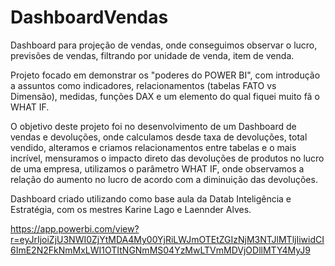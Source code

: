 # DashboardVendas

Dashboard para projeção de vendas, onde conseguimos observar o lucro, previsões de vendas, filtrando por unidade de venda, item de venda.

Projeto focado em demonstrar os "poderes do POWER BI", com introdução a assuntos como indicadores, relacionamentos (tabelas FATO vs Dimensão), medidas, funções DAX e um elemento do qual fiquei muito fã o WHAT IF.

O objetivo deste projeto foi no desenvolvimento de um Dashboard de vendas e devoluções, onde calculamos desde taxa de devoluções, total vendido, alteramos e criamos relacionamentos entre tabelas e o mais incrível, mensuramos o impacto direto das devoluções de produtos no lucro de uma empresa, utilizamos o parâmetro WHAT IF, onde observamos a relação do aumento no lucro de acordo com a diminuição das devoluções.


Dashboard criado utilizando como base aula da Datab Inteligência e Estratégia, com os mestres Karine Lago e Laennder Alves.

https://app.powerbi.com/view?r=eyJrIjoiZjU3NWI0ZjYtMDA4My00YjRiLWJmOTEtZGIzNjM3NTJlMTljIiwidCI6ImE2N2FkNmMxLWI1OTItNGNmMS04YzMwLTVmMDVjODllMTY4MyJ9

